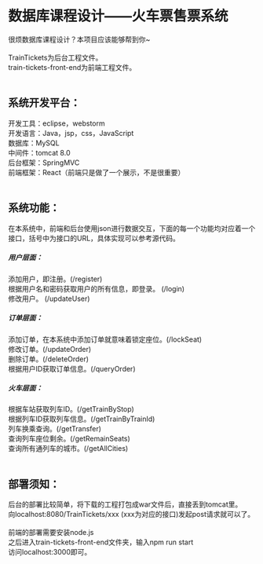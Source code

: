 # 数据库课程设计——火车票售票系统
很烦数据库课程设计？本项目应该能够帮到你~<br>
<br>
TrainTickets为后台工程文件。<br>
train-tickets-front-end为前端工程文件。<br>
<br>

## 系统开发平台：
开发工具：eclipse，webstorm<br>
开发语言：Java，jsp，css，JavaScript<br>
数据库：MySQL<br>
中间件：tomcat 8.0<br>
后台框架：SpringMVC<br>
前端框架：React（前端只是做了一个展示，不是很重要）<br>
<br>

## 系统功能：
在本系统中，前端和后台使用json进行数据交互，下面的每一个功能均对应着一个接口，括号中为接口的URL，具体实现可以参考源代码。

##### 用户层面：
添加用户，即注册。(/register)<br>
根据用户名和密码获取用户的所有信息，即登录。 (/login) <br>
修改用户。 (/updateUser)<br>

##### 订单层面：
添加订单，在本系统中添加订单就意味着锁定座位。(/lockSeat)<br>
修改订单。(/updateOrder)<br>
删除订单。(/deleteOrder)<br>
根据用户ID获取订单信息。(/queryOrder)<br>

##### 火车层面：
根据车站获取列车ID。(/getTrainByStop)<br>
根据列车ID获取列车信息。(/getTrainByTrainId)<br>
列车换乘查询。(/getTransfer)<br>
查询列车座位剩余。(/getRemainSeats)<br>
查询所有通列车的城市。(/getAllCities)<br>
<br>

## 部署须知：
后台的部署比较简单，将下载的工程打包成war文件后，直接丢到tomcat里。<br>
向localhost:8080/TrainTickets/xxx (xxx为对应的接口)发起post请求就可以了。<br>
<br>
前端的部署需要安装node.js<br>
之后进入train-tickets-front-end文件夹，输入npm run start<br>
访问localhost:3000即可。<br>
